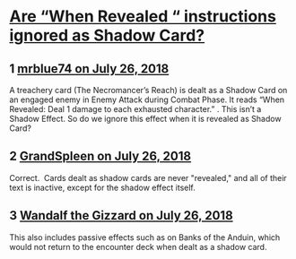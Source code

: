 # [Are “When Revealed “ instructions ignored as Shadow Card?](https://community.fantasyflightgames.com/topic/279753-are-%E2%80%9Cwhen-revealed-%E2%80%9C-instructions-ignored-as-shadow-card/)

## 1 [mrblue74 on July 26, 2018](https://community.fantasyflightgames.com/topic/279753-are-%E2%80%9Cwhen-revealed-%E2%80%9C-instructions-ignored-as-shadow-card/?do=findComment&comment=3415599)

A treachery card (The Necromancer’s Reach) is dealt as a Shadow Card on an engaged enemy in Enemy Attack during Combat Phase. It reads “When Revealed: Deal 1 damage to each exhausted character.” . This isn’t a Shadow Effect. So do we ignore this effect when it is revealed as Shadow Card?

## 2 [GrandSpleen on July 26, 2018](https://community.fantasyflightgames.com/topic/279753-are-%E2%80%9Cwhen-revealed-%E2%80%9C-instructions-ignored-as-shadow-card/?do=findComment&comment=3415623)

Correct.  Cards dealt as shadow cards are never "revealed," and all of their text is inactive, except for the shadow effect itself.

## 3 [Wandalf the Gizzard on July 26, 2018](https://community.fantasyflightgames.com/topic/279753-are-%E2%80%9Cwhen-revealed-%E2%80%9C-instructions-ignored-as-shadow-card/?do=findComment&comment=3415923)

This also includes passive effects such as on Banks of the Anduin, which would not return to the encounter deck when dealt as a shadow card.

